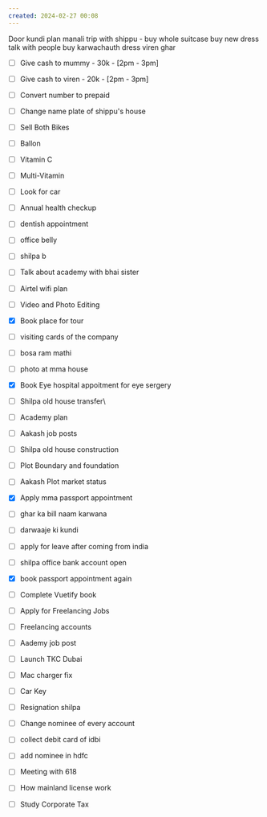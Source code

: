```yaml
---
created: 2024-02-27 00:08
---
```

Door kundi
plan manali trip with shippu - buy 
	whole suitcase
	buy new dress
	talk with people
buy karwachauth dress
viren ghar 



- [ ] Give cash to mummy - 30k - [2pm - 3pm]
- [ ] Give cash to viren - 20k - [2pm - 3pm]
- [ ] Convert number to prepaid
- [ ] Change name plate of shippu's house
- [ ] Sell Both Bikes
- [ ] Ballon
- [ ] Vitamin C
- [ ] Multi-Vitamin
- [ ] Look for car
- [ ] Annual health checkup
- [ ] dentish appointment
- [ ] office belly
- [ ] shilpa b



- [ ] Talk about academy with bhai sister
- [ ] Airtel wifi plan
- [ ] Video and Photo Editing
- [x] Book place for tour
- [ ] visiting cards of the company
- [ ] bosa ram mathi
- [ ] photo at mma house
- [x] Book Eye hospital appoitment for eye sergery
- [ ] Shilpa old house transfer\
- [ ] Academy plan 
- [ ] Aakash job posts
- [ ] Shilpa old house construction
- [ ] Plot Boundary and foundation 
- [ ] Aakash Plot market status
- [x] Apply mma passport appointment
- [ ] ghar ka bill naam karwana
- [ ] darwaaje ki kundi

- [ ] apply for leave after coming from india
- [ ] shilpa office bank account open
- [x] book passport appointment again
- [ ] Complete Vuetify book
- [ ] Apply for Freelancing Jobs
- [ ] Freelancing accounts
- [ ] Aademy job post
- [ ] Launch TKC Dubai
- [ ] Mac charger fix
- [ ] Car Key 
- [ ] Resignation shilpa
- [ ] Change nominee of every account
- [ ] collect debit card of idbi
- [ ] add nominee in hdfc 
- [ ] Meeting with 618
- [ ] How mainland license work
- [ ] Study Corporate Tax